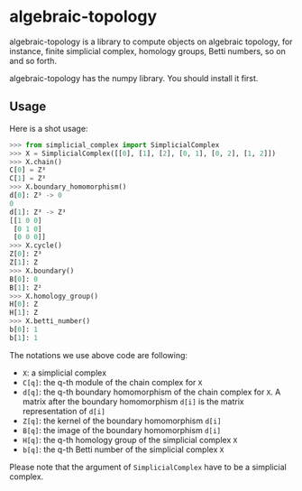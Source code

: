 # algebraic-topology

algebraic-topology is a library to compute objects on algebraic topology, for instance, finite simplicial complex,  homology groups, Betti numbers, so on and so forth. 

algebraic-topology has the numpy library. 
You should install it first. 

## Usage
Here is a shot usage: 
```python
>>> from simplicial_complex import SimplicialComplex
>>> X = SimplicialComplex([[0], [1], [2], [0, 1], [0, 2], [1, 2]])
>>> X.chain()
C[0] = Z³
C[1] = Z³
>>> X.boundary_homomorphism()
d[0]: Z³ -> 0
0
d[1]: Z³ -> Z³
[[1 0 0]
 [0 1 0]
 [0 0 0]]
>>> X.cycle()
Z[0]: Z³
Z[1]: Z
>>> X.boundary()
B[0]: 0
B[1]: Z²
>>> X.homology_group()
H[0]: Z
H[1]: Z
>>> X.betti_number()
b[0]: 1
b[1]: 1
```
The notations we use above code are following: 
- `X`: a simplicial complex
- `C[q]`: the q-th module of the chain complex for `X`
- `d[q]`: the q-th boundary homomorphism of the chain complex for `X`. A matrix after the boundary homomorphism `d[i]` is the matrix representation of `d[i]`
- `Z[q]`: the kernel of the boundary homomorphism `d[i]`
- `B[q]`: the image of the boundary homomorphism `d[i]`
- `H[q]`: the q-th homology group of the simplicial complex `X`
- `b[q]`: the q-th Betti number of the simplicial complex `X`

Please note that the argument of `SimplicialComplex` have to be a simplicial complex. 